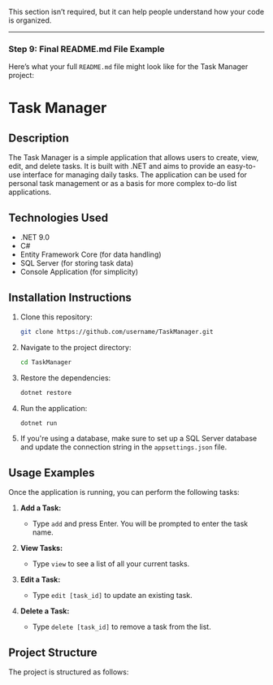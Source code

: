 
This section isn’t required, but it can help people understand how your code is organized.

---

### Step 9: **Final README.md File Example**

Here’s what your full `README.md` file might look like for the Task Manager project:

# Task Manager

## Description
The Task Manager is a simple application that allows users to create, view, edit, and delete tasks. It is built with .NET and aims to provide an easy-to-use interface for managing daily tasks. The application can be used for personal task management or as a basis for more complex to-do list applications.

## Technologies Used
- .NET 9.0
- C#
- Entity Framework Core (for data handling)
- SQL Server (for storing task data)
- Console Application (for simplicity)

## Installation Instructions

1. Clone this repository:
    ```bash
    git clone https://github.com/username/TaskManager.git
    ```
2. Navigate to the project directory:
    ```bash
    cd TaskManager
    ```
3. Restore the dependencies:
    ```bash
    dotnet restore
    ```
4. Run the application:
    ```bash
    dotnet run
    ```
5. If you're using a database, make sure to set up a SQL Server database and update the connection string in the `appsettings.json` file.

## Usage Examples

Once the application is running, you can perform the following tasks:

1. **Add a Task:**
    - Type `add` and press Enter. You will be prompted to enter the task name.
    
2. **View Tasks:**
    - Type `view` to see a list of all your current tasks.
    
3. **Edit a Task:**
    - Type `edit [task_id]` to update an existing task.
    
4. **Delete a Task:**
    - Type `delete [task_id]` to remove a task from the list.

## Project Structure

The project is structured as follows:

